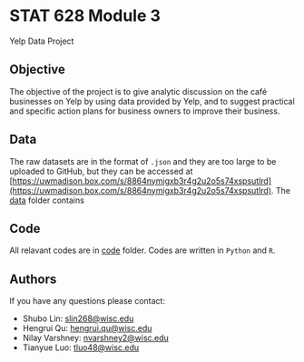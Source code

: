 # STAT 628 Module 3
Yelp Data Project

## Objective
The objective of the project is to give analytic discussion on the café 
businesses on Yelp by using data provided by Yelp, and to suggest practical and 
specific action plans for business owners to improve their business.

## Data

The raw datasets are in the format of `.json` and they are too large to be uploaded to GitHub, but they can be accessed at [https://uwmadison.box.com/s/8864nymigxb3r4g2u2o5s74xspsutlrd](https://uwmadison.box.com/s/8864nymigxb3r4g2u2o5s74xspsutlrd).
The [data]() folder contains 


## Code
All relavant codes are in [code]() folder. Codes are written in `Python` and `R`. 

## Authors
If you have any questions please contact:  
- Shubo Lin: slin268@wisc.edu  
- Hengrui Qu: hengrui.qu@wisc.edu  
- Nilay Varshney: nvarshney2@wisc.edu  
- Tianyue Luo: tluo48@wisc.edu  

